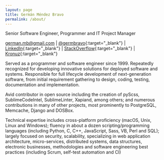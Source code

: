 ```yaml
---
layout: page
title: Germán Méndez Bravo
permalink: /about/
---
```


Senior Software Engineer, Programmer and IT Project Manager

[<i class="fa fa-envelope"></i> german.mb@gmail.com](mailto:german.mb@gmail.com) |
[<i class="fa fa-twitter"></i> @germbravo](https://twitter.com/germbravo){:target="_blank"} |
[<i class="fa fa-linkedin"></i> LinkedIn](https://www.linkedin.com/in/kronuz/){:target="_blank"} |
[<i class="fa fa-stack-overflow"></i> StackOverflow](https://stackoverflow.com/users/167522/kronuz){:target="_blank"} |
[<i class="fa fa-github"></i> Kronuz](https://github.com/Kronuz){:target="_blank"}


Served as a programmer and software engineer since 1999. Repeatedly recognized for developing innovative solutions for deployed software and systems. Responsible for full lifecycle development of next-generation software, from initial requirement gathering to design, coding, testing, documentation and implementation.

Avid contributor in open source including the creation of pyScss, SublimeCodeIntel, SublimeLinter, Xapiand, among others; and numerous contributions in many of other projects, most prominently to PostgreSQL, Memcache, Django and DOSBox.

Technical expertise includes cross-platform proficiency (macOS, Unix, Linux and Windows); fluency in about a dozen scripting/programming languages (including Python, C, C++, JavaScript, Sass, VB, Perl and SQL); largely focused on security, scalability, specializing in web application architecture, micro-services, distributed systems, data structures, electronic businesses, methodologies and software engineering best practices (including Scrum, self-test automation and CI)
